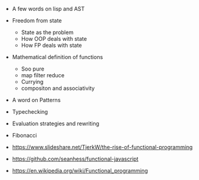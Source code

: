 * A few words on lisp and AST
* Freedom from state
  * State as the problem
  * How OOP deals with state
  * How FP deals with state
* Mathematical definition of functions
  * Soo pure
  * map filter reduce
  * Currying
  * compositon and associativity
* A word on Patterns
* Typechecking
* Evaluation strategies and rewriting
* Fibonacci

* https://www.slideshare.net/TjerkW/the-rise-of-functional-programming
* https://github.com/seanhess/functional-javascript
* https://en.wikipedia.org/wiki/Functional_programming
